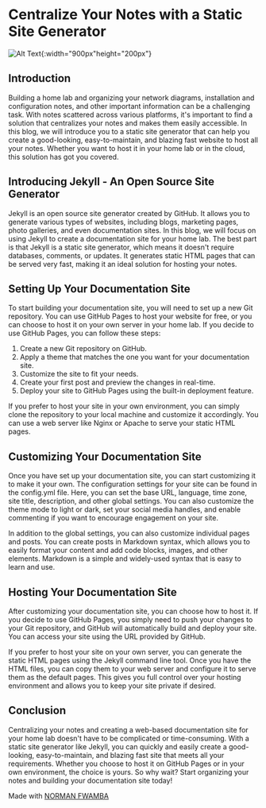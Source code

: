 Centralize Your Notes with a Static Site Generator
==================================================
![Alt Text](https://i.imgur.com/dYbwnrp.jpg){:width="900px"height="200px"}


Introduction
------------

Building a home lab and organizing your network diagrams, installation and configuration notes, and other important information can be a challenging task. With notes scattered across various platforms, it's important to find a solution that centralizes your notes and makes them easily accessible. In this blog, we will introduce you to a static site generator that can help you create a good-looking, easy-to-maintain, and blazing fast website to host all your notes. Whether you want to host it in your home lab or in the cloud, this solution has got you covered.

Introducing Jekyll - An Open Source Site Generator
--------------------------------------------------

Jekyll is an open source site generator created by GitHub. It allows you to generate various types of websites, including blogs, marketing pages, photo galleries, and even documentation sites. In this blog, we will focus on using Jekyll to create a documentation site for your home lab. The best part is that Jekyll is a static site generator, which means it doesn't require databases, comments, or updates. It generates static HTML pages that can be served very fast, making it an ideal solution for hosting your notes.

Setting Up Your Documentation Site
----------------------------------

To start building your documentation site, you will need to set up a new Git repository. You can use GitHub Pages to host your website for free, or you can choose to host it on your own server in your home lab. If you decide to use GitHub Pages, you can follow these steps:

1.  Create a new Git repository on GitHub.
2.  Apply a theme that matches the one you want for your documentation site.
3.  Customize the site to fit your needs.
4.  Create your first post and preview the changes in real-time.
5.  Deploy your site to GitHub Pages using the built-in deployment feature.

If you prefer to host your site in your own environment, you can simply clone the repository to your local machine and customize it accordingly. You can use a web server like Nginx or Apache to serve your static HTML pages.

Customizing Your Documentation Site
-----------------------------------

Once you have set up your documentation site, you can start customizing it to make it your own. The configuration settings for your site can be found in the config.yml file. Here, you can set the base URL, language, time zone, site title, description, and other global settings. You can also customize the theme mode to light or dark, set your social media handles, and enable commenting if you want to encourage engagement on your site.

In addition to the global settings, you can also customize individual pages and posts. You can create posts in Markdown syntax, which allows you to easily format your content and add code blocks, images, and other elements. Markdown is a simple and widely-used syntax that is easy to learn and use.

Hosting Your Documentation Site
-------------------------------

After customizing your documentation site, you can choose how to host it. If you decide to use GitHub Pages, you simply need to push your changes to your Git repository, and GitHub will automatically build and deploy your site. You can access your site using the URL provided by GitHub.

If you prefer to host your site on your own server, you can generate the static HTML pages using the Jekyll command line tool. Once you have the HTML files, you can copy them to your web server and configure it to serve them as the default pages. This gives you full control over your hosting environment and allows you to keep your site private if desired.

Conclusion
----------

Centralizing your notes and creating a web-based documentation site for your home lab doesn't have to be complicated or time-consuming. With a static site generator like Jekyll, you can quickly and easily create a good-looking, easy-to-maintain, and blazing fast site that meets all your requirements. Whether you choose to host it on GitHub Pages or in your own environment, the choice is yours. So why wait? Start organizing your notes and building your documentation site today!

Made with [NORMAN FWAMBA](https://www.normanfwamba.netlify.app)